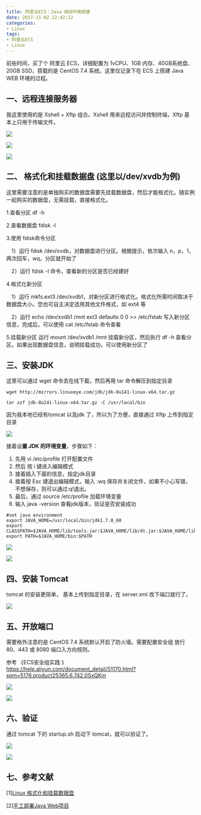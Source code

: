 ```yaml
---
title: 阿里云ECS：Java WEB环境搭建
date: 2017-11-02 22:42:22
categories:
- Linux
tags:
- 阿里云ECS
- Linux
---
```


前些时间，买了个 阿里云 ECS，详细配置为 1vCPU、1GB 内存、40GB系统盘、20GB SSD，搭载的是 CentOS 7.4 系统。这里仅记录下在 ECS 上搭建 Java WEB 环境的过程。

## 一、远程连接服务器

我这里使用的是 Xshell + Xftp 组合。Xshell 用来远程访问并控制终端，Xftp  基本上只用于传输文件。

![](/images/2017110601.png)

![](/images/2017110602.png)

![](/images/2017110603.png)

## 二、 格式化和挂载数据盘   (这里以/dev/xvdb为例)

这里需要注意的是单独购买的数据盘需要先挂载数据盘，然后才能格式化。随实例一起购买的数据盘，无需挂载，直接格式化。


1.查看分区    df -h
 

2.查看数据盘  fdisk -l    


3.使用 fdisk命令分区 

  &emsp;1）运行 fdisk /dev/xvdb，对数据盘进行分区。根据提示，依次输入 n，p，1，两次回车，wq，分区就开始了

  &emsp;2）运行 fdisk -l 命令，查看新的分区是否已经建好


4.格式化新分区

  &emsp;1）运行 mkfs.ext3 /dev/xvdb1，对新分区进行格式化。格式化所需时间取决于数据盘大小。您也可自主决定选用其他文件格式，如 ext4 等

  &emsp;2）运行 echo /dev/xvdb1 /mnt ext3 defaults 0 0 >> /etc/fstab 写入新分区信息，完成后，可以使用 cat /etc/fstab 命令查看

5.挂载新分区
  运行 mount /dev/xvdb1 /mnt 挂载新分区，然后执行 df -h 查看分区。如果出现数据盘信息，说明挂载成功，可以使用新分区了


## 三、安装JDK

这里可以通过 wget 命令去在线下载，然后再用 tar 命令解压到指定目录

```
wget http://mirrors.linuxeye.com/jdk/jdk-8u141-linux-x64.tar.gz

tar xzf jdk-8u141-linux-x64.tar.gz -C /usr/local/bin
```


因为我本地已经有tomcat 以及jdk 了，所以为了方便，直接通过 Xftp 上传到指定目录

![](/images/2017110604.png)


接着设**置 JDK 的环境变量**，步骤如下：

1. 先用 vi  /etc/profile 打开配置文件
2. 然后 按 i 键进入编辑模式
3. 接着插入下面的信息，指定jdk目录
4. 接着按 Esc 键退出编辑模式，输入 :wq 保存并关闭文件，如果不小心写错，不想保存，则可以通过:q!退出。
5. 最后，通过 source /etc/profile 加载环境变量
6. 输入 java -version 查看jdk版本，验证是否安装成功

```
#set java environment
export JAVA_HOME=/usr/local/bin/jdk1.7.0_60
export CLASSPATH=$JAVA_HOME/lib/tools.jar:$JAVA_HOME/lib/dt.jar:$JAVA_HOME/lib
export PATH=$JAVA_HOME/bin:$PATH
```

![](/images/2017110605.png)

![](/images/2017110606.png)


## 四、安装 Tomcat  

tomcat 的安装更简单， 基本上传到指定目录，在 server.xml 改下端口就行了。

![](/images/2017110607.png)


## 五、开放端口

需要格外注意的是 CentOS 7.4 系统默认开启了防火墙。需要配置安全组 放行 80、443 或 8080 端口入方向规则。

参考  《ECS安全组实践 》 https://help.aliyun.com/document_detail/51170.html?spm=5176.product25365.6.742.0SxQKm


![](/images/2017110608.png)


![](/images/2017110609.jpg)


## 六、验证

通过 tomcat 下的 startup.sh 启动下 tomcat，就可以验证了。

![](/images/2017110610.png)

![](/images/2017110611.png)


## 七、参考文献 

[1][Linux 格式化和挂载数据盘](https://help.aliyun.com/document_detail/51376.html?spm=5176.doc51170.6.717.2smpOG)

[2][手工部署Java Web项目](https://help.aliyun.com/document_detail/51376.html?spm=5176.doc51170.6.717.2smpOG)


